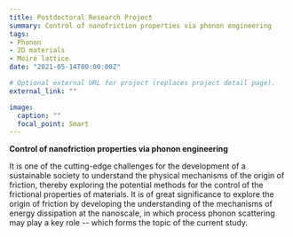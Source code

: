 ```yaml
---
title: Postdoctoral Research Project
summary: Control of nanofriction properties via phonon engineering
tags:
- Phonon
- 2D materials
- Moiré lattice
date: "2021-05-14T00:00:00Z"

# Optional external URL for project (replaces project detail page).
external_link: ""

image:
  caption: ""
  focal_point: Smart
---
```


**Control of nanofriction properties via phonon engineering**

It is one of the cutting-edge challenges for the development of a sustainable society to understand the physical mechanisms of the origin of friction, thereby exploring the potential methods for the control of the frictional properties of materials. 
It is of great significance to explore the origin of friction by developing the understanding of the mechanisms of energy dissipation at the nanoscale, in which process phonon scattering may play a key role -- which forms the topic of the current study.
